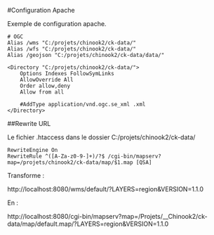 #Configuration Apache

Exemple de configuration apache.

````
# OGC
Alias /wms "C:/projets/chinook2/ck-data/"
Alias /wfs "C:/projets/chinook2/ck-data/"
Alias /geojson "C:/projets/chinook2/ck-data/data/"

<Directory "C:/projets/chinook2/ck-data/">
	Options Indexes FollowSymLinks
	AllowOverride All
	Order allow,deny
	Allow from all
	
	#AddType application/vnd.ogc.se_xml .xml
</Directory>
````

##Rewrite URL

Le fichier .htaccess dans le dossier C:/projets/chinook2/ck-data/

````
RewriteEngine On
RewriteRule ^([A-Za-z0-9-]+)/?$ /cgi-bin/mapserv?map=/projets/chinook2/ck-data/map/$1.map [QSA]
````

Transforme : 

http://localhost:8080/wms/default/?LAYERS=region&amp;VERSION=1.1.0

En :

http://localhost:8080/cgi-bin/mapserv?map=/Projets/__Chinook2/ck-data/map/default.map/?LAYERS=region&VERSION=1.1.0
